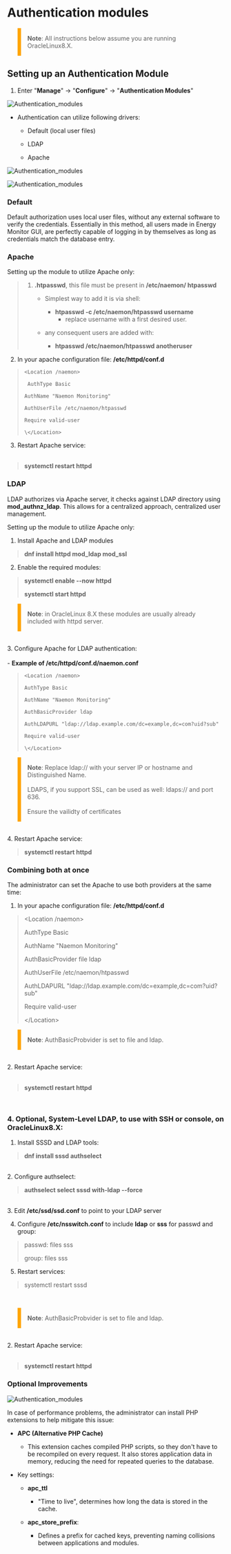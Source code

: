 # Authentication modules

<blockquote style="border-left: 8px solid orange; padding: 15px;"> <b>Note</b>: 
All instructions below assume you are running OracleLinux8.X.
</blockquote>

## Setting up an Authentication Module

1. Enter "**Manage**" -> "**Configure**" -> "**Authentication Modules**"

![Authentication_modules](/media/05_00_19_01_Authentication_modules.png)

-   Authentication can utilize following drivers:

    -   Default (local user files)

    -   LDAP

    -   Apache         

![Authentication_modules](/media/05_00_19_02_Authentication_modules.png)

![Authentication_modules](/media/05_00_19_03_Authentication_modules.png)

### Default

Default authorization uses local user files, without any external software to verify the credentials. Essentially in this method, all users made in Energy Monitor GUI, are perfectly capable of logging in by themselves as long as credentials match the database entry. 

### Apache 

Setting up the module to utilize Apache only:

<blockquote>

1. <strong>.htpasswd</strong>, this file must be present in <strong>/etc/naemon/
    htpasswd</strong>

    - Simplest way to add it is via shell:

        - <strong>htpasswd -c /etc/naemon/htpasswd username </strong>
            - replace username with a first desired user.

    - any consequent users are added with:
        - <strong> htpasswd /etc/naemon/htpasswd anotheruser </strong>

</blockquote>





2. In your apache configuration file: <strong>/etc/httpd/conf.d</strong>
   
<blockquote>

    <Location /naemon>
  
     AuthType Basic
  
    AuthName "Naemon Monitoring"
  
    AuthUserFile /etc/naemon/htpasswd
  
    Require valid-user

    \</Location>

</blockquote>

3. Restart Apache service:
<br></br>
<blockquote>
<strong>systemctl restart httpd</strong>
</blockquote>

### LDAP

LDAP authorizes via Apache server, it checks against LDAP  directory using <strong>mod_authnz_ldap</strong>. This allows for a centralized approach, centralized user management.

Setting up the module to utilize Apache only:

1. Install Apache and LDAP modules

<blockquote>
<strong>dnf install httpd mod_ldap mod_ssl</strong>
</blockquote>

2. Enable the required modules:

<blockquote>
<strong>systemctl enable --now httpd</strong>

<strong>systemctl start httpd</strong>
</blockquote>

<blockquote style="border-left: 8px solid orange; padding: 15px;"> <b>Note</b>: 
in OracleLinux 8.X these modules are usually already included with httpd server.
</blockquote>
<br>
3. Configure Apache for LDAP authentication:
<br></br>
- <strong>Example of /etc/httpd/conf.d/naemon.conf</strong>

<br>
<blockquote>

    <Location /naemon>

    AuthType Basic

    AuthName "Naemon Monitoring"

    AuthBasicProvider ldap

    AuthLDAPURL "ldap://ldap.example.com/dc=example,dc=com?uid?sub"

    Require valid-user

    \</Location>

</blockquote>

<blockquote style="border-left: 8px solid orange; padding: 15px;"> <b>Note</b>: 
Replace ldap:// with your server IP or hostname and Distinguished Name.
<br></br>
LDAPS, if you support SSL, can be used as well: ldaps:// and port 636. 
<br></br>
Ensure the vailidty of certificates
</blockquote>

<br>
4. Restart Apache service:
<br>
<blockquote>
<strong>systemctl restart httpd</strong>
</blockquote>

### Combining both at once

The administrator can set the Apache to use both providers at the same time:

1. In your apache configuration file: <strong>/etc/httpd/conf.d</strong>

<blockquote>

<Location /naemon>

  AuthType Basic

  AuthName "Naemon Monitoring"

  AuthBasicProvider file ldap

  AuthUserFile /etc/naemon/htpasswd

  AuthLDAPURL "ldap://ldap.example.com/dc=example,dc=com?uid?sub"

  Require valid-user

\</Location>

</blockquote>

<blockquote style="border-left: 8px solid orange; padding: 15px;"> <b>Note</b>: 
AuthBasicProbvider is set to file and ldap.
</blockquote>

<br>
2. Restart Apache service:
<br></br>
<blockquote>
<strong>systemctl restart httpd</strong>
</blockquote>

<br>

### 4. Optional, System-Level LDAP, to use with SSH or console, on OracleLinux8.X:

1. Install SSSD and LDAP tools:
<blockquote>
<strong> dnf install sssd authselect </strong>
</blockquote>

<br>2. Configure authselect:

<blockquote>
<strong>authselect select sssd with-ldap --force</strong>
</blockquote>

<br>3. Edit <strong>/etc/ssd/ssd.conf</strong> to point to your LDAP server  

4. Configure <strong>/etc/nsswitch.conf</strong> to include <strong>ldap</strong> or <strong>sss</strong> for passwd and group:

<blockquote>
passwd: files sss

group: files sss
</blockquote>

5. Restart services:

<blockquote>
systemctl restart sssd
</blockquote>
<br>

<blockquote style="border-left: 8px solid orange; padding: 15px;"> <b>Note</b>: 
AuthBasicProbvider is set to file and ldap.
</blockquote>

<br>
2. Restart Apache service:
<br></br>
<blockquote>
<strong>systemctl restart httpd</strong>
</blockquote>

### Optional Improvements



![Authentication_modules](/media/05_00_19_04_Authentication_modules.png)

In case of performance problems, the administrator can install PHP extensions to help mitigate this issue:

   - **APC (Alternative PHP Cache)**

       - This extension caches compiled PHP scripts, so they don't have to be recompiled on every request. It also stores application data in memory, reducing the need for repeated queries to the database.   

   - Key settings:

       - **apc_ttl** 

           - "Time to live", determines how long the data is stored in the cache.

       - **apc_store_prefix**:

           - Defines a prefix for cached keys, preventing naming collisions between applications and modules. 

